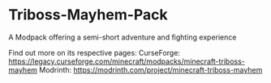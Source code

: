 # Triboss-Mayhem-Pack
A Modpack offering a semi-short adventure and fighting experience

Find out more on its respective pages:
CurseForge: https://legacy.curseforge.com/minecraft/modpacks/minecraft-triboss-mayhem
Modrinth: https://modrinth.com/project/minecraft-triboss-mayhem
